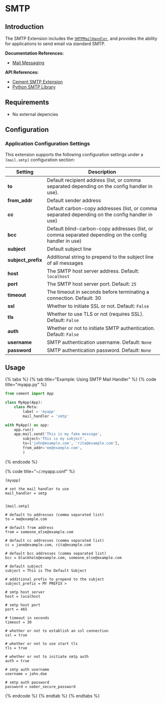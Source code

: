 # SMTP

## Introduction

The SMTP Extension includes the [`SMTPMailHandler`](https://cement.readthedocs.io/en/3.0/api/ext/ext\_smtp/#cement.ext.ext\_smtp.SMTPMailHandler), and provides the ability for applications to send email via standard SMTP.

**Documentation References:**

* [Mail Messaging](../core-foundation/mail-messaging.md)

**API References:**

* [Cement SMTP Extension](https://cement.readthedocs.io/en/3.0/api/ext/ext\_smtp)
* [Python SMTP Library](https://docs.python.org/3/library/smtplib.html)

## Requirements

* No external depencies

## Configuration

### Application Configuration Settings

This extension supports the following configuration settings under a `[mail.smtp]` configuration section:

| **Setting**         | **Description**                                                                                       |
| ------------------- | ----------------------------------------------------------------------------------------------------- |
| **to**              | Default recipient address (list, or comma separated depending on the config handler in use).          |
| **from\_addr**      | Default sender address                                                                                |
| **cc**              | Default carbon-copy addresses (list, or comma separated depending on the config handler in use)       |
| **bcc**             | Default blind-carbon-copy addresses (list, or comma separated depending on the config handler in use) |
| **subject**         | Default subject line                                                                                  |
| **subject\_prefix** | Additional string to prepend to the subject line of all messages                                      |
| **host**            | The SMTP host server address. Default: `localhost`                                                    |
| **port**            | The SMTP host server port. Default: `25`                                                              |
| **timeout**         | The timeout in seconds before terminating a connection. Default: 30                                   |
| **ssl**             | Whether to initiate SSL or not. Default: `False`                                                      |
| **tls**             | Whether to use TLS or not (requires SSL). Default: `False`                                            |
| **auth**            | Whether or not to initiate SMTP authentication. Default: `False`                                      |
| **username**        | SMTP authentication username. Default: `None`                                                         |
| **password**        | SMTP authentication password. Default: `None`                                                         |

## Usage

{% tabs %}
{% tab title="Example: Using SMTP Mail Handler" %}
{% code title="myapp.py" %}
```python
from cement import App

class MyApp(App):
    class Meta:
        label = 'myapp'
        mail_handler = 'smtp'

with MyApp() as app:
    app.run()
    app.mail.send('This is my fake message',
        subject='This is my subject',
        to=['john@example.com', 'rita@example.com'],
        from_addr='me@example.com',
        )
```
{% endcode %}

{% code title="~/.myapp.conf" %}
```
[myapp]

# set the mail handler to use
mail_handler = smtp


[mail.smtp]

# default to addresses (comma separated list)
to = me@example.com

# default from address
from = someone_else@example.com

# default cc addresses (comma separated list)
cc = jane@example.com, rita@example.com

# default bcc addresses (comma separated list)
bcc = blackhole@example.com, someone_else@example.com

# default subject
subject = This is The Default Subject

# additional prefix to prepend to the subject
subject_prefix = MY PREFIX >

# smtp host server
host = localhost

# smtp host port
port = 465

# timeout in seconds
timeout = 30

# whether or not to establish an ssl connection
ssl = true

# whether or not to use start tls
tls = true

# whether or not to initiate smtp auth
auth = true

# smtp auth username
username = john.doe

# smtp auth password
password = oober_secure_password
```
{% endcode %}
{% endtab %}
{% endtabs %}
